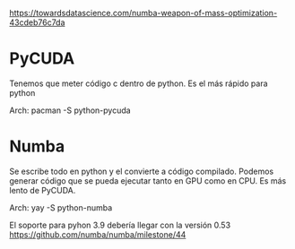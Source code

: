 https://towardsdatascience.com/numba-weapon-of-mass-optimization-43cdeb76c7da

# PyCUDA
Tenemos que meter código c dentro de python.
Es el más rápido para python

Arch:
pacman -S python-pycuda


# Numba
Se escribe todo en python y el convierte a código compilado.
Podemos generar código que se pueda ejecutar tanto en GPU como en CPU.
Es más lento de PyCUDA.

Arch:
yay -S python-numba

El soporte para pyhon 3.9 debería llegar con la versión 0.53
https://github.com/numba/numba/milestone/44
